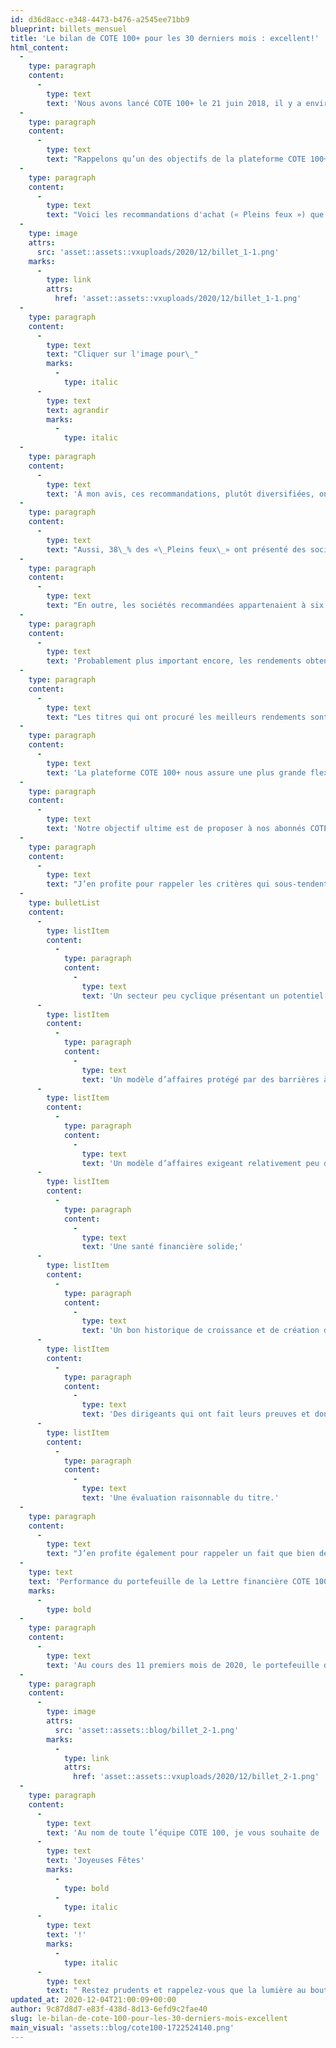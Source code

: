 ```yaml
---
id: d36d8acc-e348-4473-b476-a2545ee71bb9
blueprint: billets_mensuel
title: 'Le bilan de COTE 100+ pour les 30 derniers mois : excellent!'
html_content:
  -
    type: paragraph
    content:
      -
        type: text
        text: 'Nous avons lancé COTE 100+ le 21 juin 2018, il y a environ deux ans et demi.'
  -
    type: paragraph
    content:
      -
        type: text
        text: "Rappelons qu’un des objectifs de la plateforme COTE 100+ est de soumettre davantage de recommandations de titres à nos abonnés. Or, nous avons présenté 25 titres à nos lecteurs au cours des 30 derniers mois, ce qui nous rapproche de notre objectif ultime de recommander un titre par mois en moyenne. De ces 25 «\_Pleins feux\_», 24 étaient des recommandations d’achat."
  -
    type: paragraph
    content:
      -
        type: text
        text: "Voici les recommandations d'achat (« Pleins feux ») que nous avons faites au cours des 30 derniers mois :"
  -
    type: image
    attrs:
      src: 'asset::assets::vxuploads/2020/12/billet_1-1.png'
    marks:
      -
        type: link
        attrs:
          href: 'asset::assets::vxuploads/2020/12/billet_1-1.png'
  -
    type: paragraph
    content:
      -
        type: text
        text: "Cliquer sur l'image pour\_"
        marks:
          -
            type: italic
      -
        type: text
        text: agrandir
        marks:
          -
            type: italic
  -
    type: paragraph
    content:
      -
        type: text
        text: 'À mon avis, ces recommandations, plutôt diversifiées, ont offert un peu de tout aux investisseurs. Ainsi, 13 des recommandations ont porté sur des titres américains, neuf sur des titres canadiens et deux sur des titres de sociétés étrangères (à l’extérieur de l’Amérique du Nord).'
  -
    type: paragraph
    content:
      -
        type: text
        text: "Aussi, 38\_% des «\_Pleins feux\_» ont présenté des sociétés que je qualifierais de moyenne capitalisation (5\_G$\_US ou moins), le reste des sociétés de grande capitalisation. La plus grande société recommandée (Berkshire Hathaway) affiche présentement une capitalisation de près de 535\_G$\_US; la plus petite (Solium Capital) avait une valeur boursière d’environ 600 M$ CA au moment de notre recommandation."
  -
    type: paragraph
    content:
      -
        type: text
        text: "En outre, les sociétés recommandées appartenaient à six industries différentes\_: 25\_% au secteur industriel, 25\_% au secteur financier, 21\_% au secteur technologique, 13\_% à la consommation discrétionnaire, 13\_% à la consommation de base et 4\_% au secteur de la santé. Comme vous le savez, nous sommes des investisseurs à long terme peu intéressés par les sociétés très cycliques, ce qui nous fait généralement éviter les sociétés œuvrant dans le secteur des ressources naturelles."
  -
    type: paragraph
    content:
      -
        type: text
        text: 'Probablement plus important encore, les rendements obtenus en moyenne avec ces 24 recommandations ont été intéressants. Ainsi, des 24 titres recommandés, seulement quatre (17 %) ont jusqu’à maintenant enregistré un rendement négatif par rapport à leur cours au moment de la publication. Et il s’agit de baisses mineures, la pire étant de – 7,2 %. Seize d’entre eux (67 %) ont enregistré un rendement de 10 % ou plus. L’investisseur qui aurait investi 10 000 $ dans chacun des 24 titres recommandés au prix affiché détiendrait aujourd’hui un portefeuille d’une valeur de 295 573 $, ce qui équivaut à un rendement 23,2 % (sans tenir compte des dividendes). Il faut également considérer que plusieurs de ces titres ont été recommandés avant la pandémie.'
  -
    type: paragraph
    content:
      -
        type: text
        text: "Les titres qui ont procuré les meilleurs rendements sont Starbucks (+\_93,9\_%), Solium Capital (+\_86,8\_%), à la suite d’une OPA, Texas Roadhouse (+\_69,2\_%), recommandé en avril au creux du marché causé par la pandémie, et Quincaillerie Richelieu (+\_50,4\_%)."
  -
    type: paragraph
    content:
      -
        type: text
        text: 'La plateforme COTE 100+ nous assure une plus grande flexibilité et nous permet d’offrir aux abonnés PLATINE davantage de recommandations de titres, en plus de présenter régulièrement des analyses de titres suggérés par nos abonnés au moyen de la fonctionnalité « COTE 100 sur demande ». Concernant cette dernière rubrique, nous avons présenté 17 « COTE 100 sur demande », la plupart se soldant par des recommandations de conserver, deux d’entre elles menant à des recommandations d’achat et deux à des recommandations de vente. Le fait de ne pas acheter systématiquement chaque titre recommandé dans le portefeuille de la Lettre financière COTE 100 nous procure une plus grande flexibilité que dans le passé, alors que nous nous efforcions d’acheter en portefeuille chacun des titres recommandés, ce qui, en quelque sorte, est contraire à notre philosophie d’investir à long terme.'
  -
    type: paragraph
    content:
      -
        type: text
        text: 'Notre objectif ultime est de proposer à nos abonnés COTE 100+ PLATINE une recommandation par mois en moyenne. Cet objectif est plus difficile à réaliser lorsque les marchés sont relativement chers, comme c’est le cas présentement. Je crois toutefois que l’objectif est bénéfique à la fois pour nos abonnés et pour nos clients de gestion privée car il nous force à rechercher continuellement des occasions dans les marchés boursiers. Notamment, il nous a incités à lorgner davantage à l’extérieur de l’Amérique du Nord afin de dénicher des occasions attrayantes pour nos investisseurs.'
  -
    type: paragraph
    content:
      -
        type: text
        text: "J’en profite pour rappeler les critères qui sous-tendent chacune des recommandations que nous vous présentons\_:"
  -
    type: bulletList
    content:
      -
        type: listItem
        content:
          -
            type: paragraph
            content:
              -
                type: text
                text: 'Un secteur peu cyclique présentant un potentiel de croissance attrayant à long terme;'
      -
        type: listItem
        content:
          -
            type: paragraph
            content:
              -
                type: text
                text: 'Un modèle d’affaires protégé par des barrières à l’entrée élevées;'
      -
        type: listItem
        content:
          -
            type: paragraph
            content:
              -
                type: text
                text: 'Un modèle d’affaires exigeant relativement peu d’immobilisations ou ayant démontré sa capacité à dégager des flux de trésorerie libres importants;'
      -
        type: listItem
        content:
          -
            type: paragraph
            content:
              -
                type: text
                text: 'Une santé financière solide;'
      -
        type: listItem
        content:
          -
            type: paragraph
            content:
              -
                type: text
                text: 'Un bon historique de croissance et de création de valeur pour les actionnaires;'
      -
        type: listItem
        content:
          -
            type: paragraph
            content:
              -
                type: text
                text: 'Des dirigeants qui ont fait leurs preuves et dont les intérêts sont alignés avec ceux des actionnaires;'
      -
        type: listItem
        content:
          -
            type: paragraph
            content:
              -
                type: text
                text: 'Une évaluation raisonnable du titre.'
  -
    type: paragraph
    content:
      -
        type: text
        text: "J’en profite également pour rappeler un fait que bien des investisseurs oublient trop facilement\_: il n’est pas nécessaire d’avoir toujours raison pour réussir en Bourse. J’estime pour ma part qu’il suffit d’avoir raison un peu plus souvent qu’on a tort. La clé est de ne pas trop perdre lorsqu’on a tort. Nous comptons continuer à vous suggérer des recommandations intéressantes dans les mois à venir."
  -
    type: text
    text: 'Performance du portefeuille de la Lettre financière COTE 100'
    marks:
      -
        type: bold
  -
    type: paragraph
    content:
      -
        type: text
        text: 'Au cours des 11 premiers mois de 2020, le portefeuille de la Lettre financière COTE 100, un portefeuille réel, a enregistré un rendement de 13,0 %, ce que nous jugeons très satisfaisant. Depuis son inauguration en 1988, le portefeuille a affiché un rendement annuel composé de 11,96 %. À titre informatif, un investissement initial de 100 000 $ effectué en 1988 vaudrait aujourd’hui près de 4,17 M$.'
  -
    type: paragraph
    content:
      -
        type: image
        attrs:
          src: 'asset::assets::blog/billet_2-1.png'
        marks:
          -
            type: link
            attrs:
              href: 'asset::assets::vxuploads/2020/12/billet_2-1.png'
  -
    type: paragraph
    content:
      -
        type: text
        text: 'Au nom de toute l’équipe COTE 100, je vous souhaite de '
      -
        type: text
        text: 'Joyeuses Fêtes'
        marks:
          -
            type: bold
          -
            type: italic
      -
        type: text
        text: '!'
        marks:
          -
            type: italic
      -
        type: text
        text: " Restez prudents et rappelez-vous que la lumière au bout du tunnel est de plus en plus distincte\_: nous aurons un vaccin en 2021 et pourrons bientôt reprendre nos vies normales."
updated_at: 2020-12-04T21:00:09+00:00
author: 9c87d8d7-e83f-438d-8d13-6efd9c2fae40
slug: le-bilan-de-cote-100-pour-les-30-derniers-mois-excellent
main_visual: 'assets::blog/cote100-1722524140.png'
---
```

